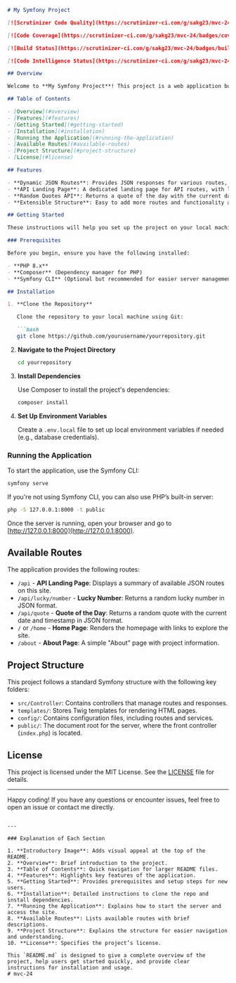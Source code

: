 ```markdown
# My Symfony Project

[![Scrutinizer Code Quality](https://scrutinizer-ci.com/g/sakg23/mvc-24/badges/quality-score.png?b=main)](https://scrutinizer-ci.com/g/sakg23/mvc-24/?branch=main)

[![Code Coverage](https://scrutinizer-ci.com/g/sakg23/mvc-24/badges/coverage.png?b=main)](https://scrutinizer-ci.com/g/sakg23/mvc-24/?branch=main)

[![Build Status](https://scrutinizer-ci.com/g/sakg23/mvc-24/badges/build.png?b=main)](https://scrutinizer-ci.com/g/sakg23/mvc-24/?branch=main)

[![Code Intelligence Status](https://scrutinizer-ci.com/g/sakg23/mvc-24/badges/code-intelligence.svg?b=main)](https://scrutinizer-ci.com/g/sakg23/mvc-24/?branch=main)

## Overview

Welcome to **My Symfony Project**! This project is a web application built with Symfony, showcasing various routes, JSON responses, and a structured API landing page. It demonstrates Symfony's powerful routing, controller, and response features to create a flexible and responsive application.

## Table of Contents

- [Overview](#overview)
- [Features](#features)
- [Getting Started](#getting-started)
- [Installation](#installation)
- [Running the Application](#running-the-application)
- [Available Routes](#available-routes)
- [Project Structure](#project-structure)
- [License](#license)

## Features

- **Dynamic JSON Routes**: Provides JSON responses for various routes, including random numbers and quotes.
- **API Landing Page**: A dedicated landing page for API routes, with links and descriptions of available endpoints.
- **Random Quotes API**: Returns a quote of the day with the current date and timestamp.
- **Extensible Structure**: Easy to add more routes and functionality as needed.

## Getting Started

These instructions will help you set up the project on your local machine for development and testing.

### Prerequisites

Before you begin, ensure you have the following installed:

- **PHP 8.x**
- **Composer** (Dependency manager for PHP)
- **Symfony CLI** (Optional but recommended for easier server management)

## Installation

1. **Clone the Repository**

   Clone the repository to your local machine using Git:

   ```bash
   git clone https://github.com/yourusername/yourrepository.git
   ```

2. **Navigate to the Project Directory**

   ```bash
   cd yourrepository
   ```

3. **Install Dependencies**

   Use Composer to install the project's dependencies:

   ```bash
   composer install
   ```

4. **Set Up Environment Variables**

   Create a `.env.local` file to set up local environment variables if needed (e.g., database credentials).

### Running the Application

To start the application, use the Symfony CLI:

```bash
symfony serve
```

If you're not using Symfony CLI, you can also use PHP’s built-in server:

```bash
php -S 127.0.0.1:8000 -t public
```

Once the server is running, open your browser and go to [http://127.0.0.1:8000](http://127.0.0.1:8000).

## Available Routes

The application provides the following routes:

- `/api` - **API Landing Page**: Displays a summary of available JSON routes on this site.
- `/api/lucky/number` - **Lucky Number**: Returns a random lucky number in JSON format.
- `/api/quote` - **Quote of the Day**: Returns a random quote with the current date and timestamp in JSON format.
- `/` or `/home` - **Home Page**: Renders the homepage with links to explore the site.
- `/about` - **About Page**: A simple "About" page with project information.

## Project Structure

This project follows a standard Symfony structure with the following key folders:

- `src/Controller`: Contains controllers that manage routes and responses.
- `templates/`: Stores Twig templates for rendering HTML pages.
- `config/`: Contains configuration files, including routes and services.
- `public/`: The document root for the server, where the front controller (`index.php`) is located.

## License

This project is licensed under the MIT License. See the [LICENSE](LICENSE) file for details.

---

Happy coding! If you have any questions or encounter issues, feel free to open an issue or contact me directly.
```

---

### Explanation of Each Section

1. **Introductory Image**: Adds visual appeal at the top of the README.
2. **Overview**: Brief introduction to the project.
3. **Table of Contents**: Quick navigation for larger README files.
4. **Features**: Highlights key features of the application.
5. **Getting Started**: Provides prerequisites and setup steps for new users.
6. **Installation**: Detailed instructions to clone the repo and install dependencies.
7. **Running the Application**: Explains how to start the server and access the site.
8. **Available Routes**: Lists available routes with brief descriptions.
9. **Project Structure**: Explains the structure for easier navigation and understanding.
10. **License**: Specifies the project’s license.

This `README.md` is designed to give a complete overview of the project, help users get started quickly, and provide clear instructions for installation and usage.
# mvc-24
